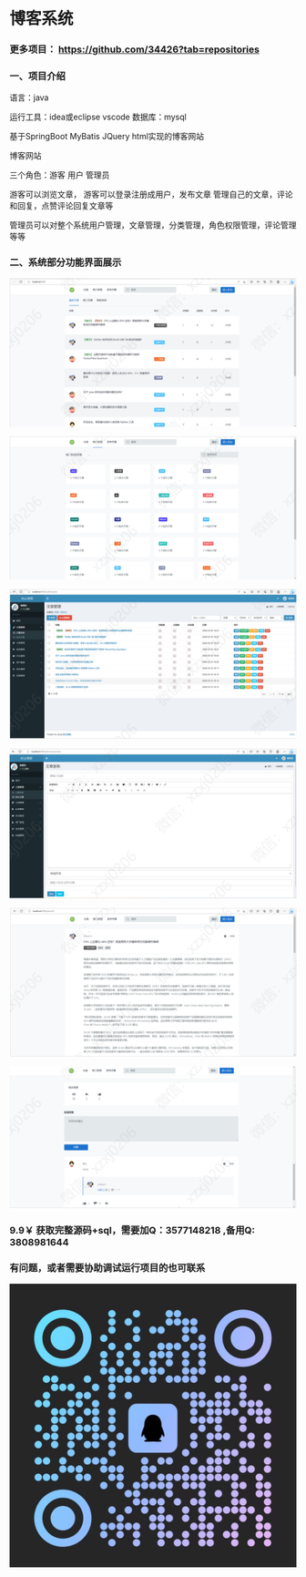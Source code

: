 # 博客系统


### 更多项目： https://github.com/34426?tab=repositories

### 一、项目介绍

语言：java

运行工具：idea或eclipse vscode 数据库：mysql

基于SpringBoot MyBatis JQuery html实现的博客网站

博客网站 

三个角色：游客 用户 管理员

游客可以浏览文章， 游客可以登录注册成用户，发布文章 管理自己的文章，评论和回复，点赞评论回复文章等 

管理员可以对整个系统用户管理，文章管理，分类管理，角色权限管理，评论管理等等

### 二、系统部分功能界面展示

![img_2.png](imgs/img_2.png)

![img_5.png](imgs/img_5.png)

![img_6.png](imgs/img_6.png)

![img_7.png](imgs/img_7.png)

![img_10.png](imgs/img_10.png)

![img_11.png](imgs/img_11.png)

### 9.9￥ 获取完整源码+sql，需要加Q：3577148218 ,备用Q: 3808981644
### 有问题，或者需要协助调试运行项目的也可联系

![img.png](imgs/img.png)
